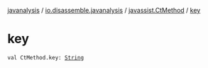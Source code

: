 [javanalysis](../../index.md) / [io.disassemble.javanalysis](../index.md) / [javassist.CtMethod](index.md) / [key](./key.md)

# key

`val CtMethod.key: `[`String`](https://kotlinlang.org/api/latest/jvm/stdlib/kotlin/-string/index.html)
